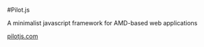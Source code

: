 #Pilot.js

A minimalist javascript framework for AMD-based web applications

[pilotjs.com](http://pilotjs.com)
